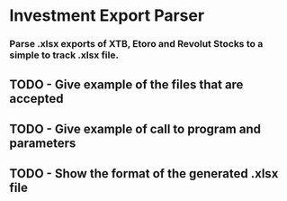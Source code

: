 # Investment Export Parser
### Parse .xlsx exports of XTB, Etoro and Revolut Stocks to a simple to track .xlsx file.

## TODO - Give example of the files that are accepted

## TODO - Give example of call to program and parameters

## TODO - Show the format of the generated .xlsx file